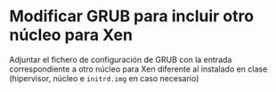 # Modificar GRUB para incluir otro núcleo para Xen

Adjuntar el fichero de configuración de GRUB con la entrada correspondiente a otro núcleo para Xen diferente al instalado en clase (hipervisor, núcleo e `initrd.img` en caso necesario)
